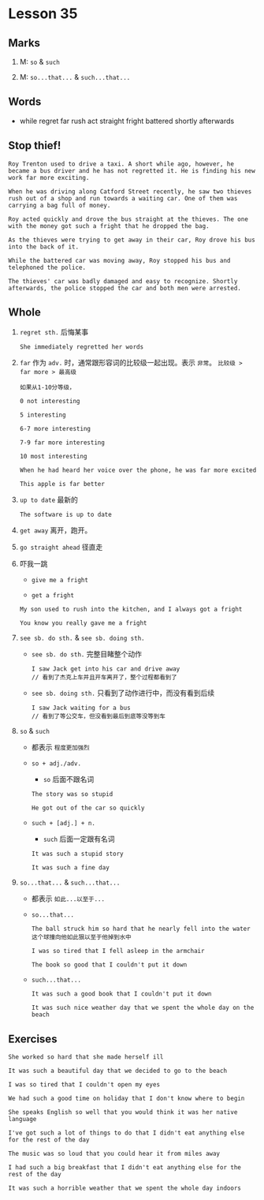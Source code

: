 # Lesson 35

## Marks

1. M: `so` & `such`

2. M: `so...that...` & `such...that...`

## Words

- while regret far rush act straight fright battered shortly afterwards

## Stop thief!

```
Roy Trenton used to drive a taxi. A short while ago, however, he became a bus driver and he has not regretted it. He is finding his new work far more exciting.

When he was driving along Catford Street recently, he saw two thieves rush out of a shop and run towards a waiting car. One of them was carrying a bag full of money.

Roy acted quickly and drove the bus straight at the thieves. The one with the money got such a fright that he dropped the bag.

As the thieves were trying to get away in their car, Roy drove his bus into the back of it.

While the battered car was moving away, Roy stopped his bus and telephoned the police.

The thieves' car was badly damaged and easy to recognize. Shortly afterwards, the police stopped the car and both men were arrested.
```

## Whole

1.  `regret sth.` 后悔某事

    ```
    She immediately regretted her words
    ```

2.  `far` 作为 `adv.` 时，通常跟形容词的比较级一起出现。表示 `非常`。 `比较级 > far more > 最高级`

    ```
    如果从1-10分等级，

    0 not interesting

    5 interesting

    6-7 more interesting

    7-9 far more interesting

    10 most interesting
    ```

    ```
    When he had heard her voice over the phone, he was far more excited

    This apple is far better
    ```

3.  `up to date` 最新的

    ```
    The software is up to date
    ```

4.  `get away` 离开，跑开。

5.  `go straight ahead` 径直走

6.  吓我一跳

    - `give me a fright`

    - `get a fright`

    ```
    My son used to rush into the kitchen, and I always got a fright

    You know you really gave me a fright
    ```

7.  `see sb. do sth.` & `see sb. doing sth.`

    - `see sb. do sth.` 完整目睹整个动作

      ```
      I saw Jack get into his car and drive away
      // 看到了杰克上车并且开车离开了，整个过程都看到了
      ```

    - `see sb. doing sth.` 只看到了动作进行中，而没有看到后续

      ```
      I saw Jack waiting for a bus
      // 看到了等公交车，但没看到最后到底等没等到车
      ```

8.  `so` & `such`

    - 都表示 `程度更加强烈`

    - `so + adj./adv.`

      - `so` 后面不跟名词

      ```
      The story was so stupid

      He got out of the car so quickly
      ```

    - `such + [adj.] + n.`

      - `such` 后面一定跟有名词

      ```
      It was such a stupid story

      It was such a fine day
      ```

9.  `so...that...` & `such...that...`

    - 都表示 `如此...以至于...`

    - `so...that...`

      ```
      The ball struck him so hard that he nearly fell into the water
      这个球撞向他如此狠以至于他掉到水中

      I was so tired that I fell asleep in the armchair

      The book so good that I couldn't put it down
      ```

    - `such...that...`

      ```
      It was such a good book that I couldn't put it down

      It was such nice weather day that we spent the whole day on the beach
      ```

## Exercises

```
She worked so hard that she made herself ill
```

```
It was such a beautiful day that we decided to go to the beach
```

```
I was so tired that I couldn't open my eyes
```

```
We had such a good time on holiday that I don't know where to begin
```

```
She speaks English so well that you would think it was her native language
```

```
I've got such a lot of things to do that I didn't eat anything else for the rest of the day
```

```
The music was so loud that you could hear it from miles away
```

```
I had such a big breakfast that I didn't eat anything else for the rest of the day
```

```
It was such a horrible weather that we spent the whole day indoors
```
